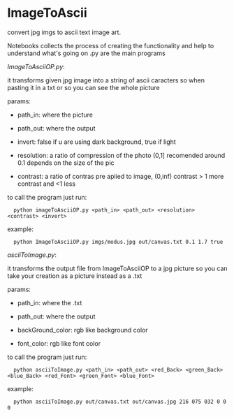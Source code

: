 # ImageToAscii

convert jpg imgs to ascii text image art.


Notebooks collects the process of creating the functionality and help to understand what's going on
.py are the main programs



*ImageToAsciiOP.py*:

it transforms given jpg image into a string of ascii caracters so when pasting it in a txt or so you can see the whole picture 

params:

- path_in: where the picture

- path_out: where the output

- invert: false if u are using dark background, true if light

- resolution: a ratio of compression of the photo (0,1] recomended around 0.1 depends on the size of the pic

- contrast: a ratio of contras pre aplied to image, (0,inf) contrast > 1 more contrast and <1 less
    
    
to call the program just run:

      python imageToAsciiOP.py <path_in> <path_out> <resolution> <contrast> <invert>
   
example:
   
      python ImageToAsciiOP.py imgs/modus.jpg out/canvas.txt 0.1 1.7 true
   
  
*asciiToImage.py*:
   
it transforms the output file from ImageToAsciiOP to a jpg picture so you can take your creation as a picture instead as a .txt 
   
params:
   
- path_in: where the .txt

- path_out: where the output

- backGround_color: rgb like background color

- font_color: rgb like font color
   
    
to call the program just run:
   
      python asciiToImage.py <path_in> <path_out> <red_Back> <green_Back> <blue_Back> <red_Font> <green_Font> <blue_Font>
   
example:
   
      python asciiToImage.py out/canvas.txt out/canvas.jpg 216 075 032 0 0 0
  

